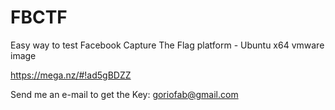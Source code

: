 # FBCTF
Easy way to test Facebook Capture The Flag platform - Ubuntu x64 vmware image

https://mega.nz/#!ad5gBDZZ

Send me an e-mail to get the Key: goriofab@gmail.com

